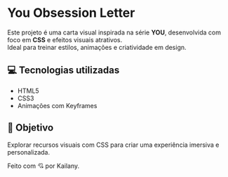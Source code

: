 # You Obsession Letter

Este projeto é uma carta visual inspirada na série **YOU**, desenvolvida com foco em **CSS** e efeitos visuais atrativos.  
Ideal para treinar estilos, animações e criatividade em design.

## 💻 Tecnologias utilizadas
- HTML5
- CSS3
- Animações com Keyframes

## 🎯 Objetivo
Explorar recursos visuais com CSS para criar uma experiência imersiva e personalizada.

Feito com 💘 por Kailany.
